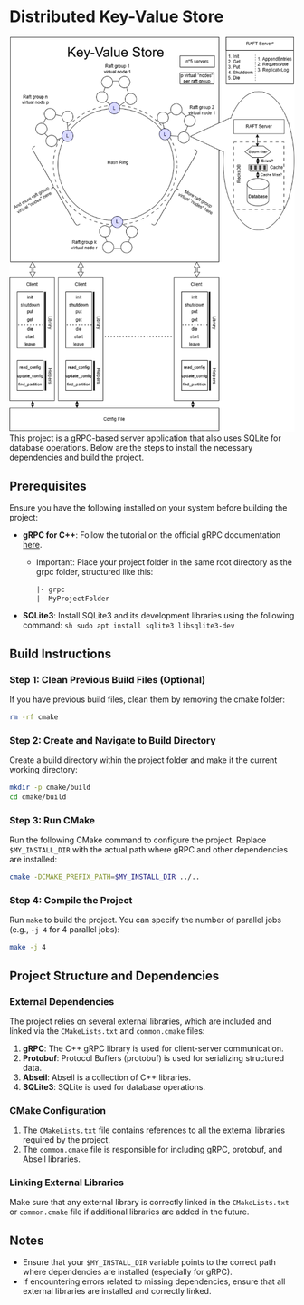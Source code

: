 # Distributed Key-Value Store
<!-- Insert image from assets -->
![design](assets/Design.png)
<br>
This project is a gRPC-based server application that also uses SQLite for database operations. Below are the steps to install the necessary dependencies and build the project.

## Prerequisites

Ensure you have the following installed on your system before building the project:

- **gRPC for C++**: Follow the tutorial on the official gRPC documentation [here](https://grpc.io/docs/languages/cpp/quickstart/).
    - Important: Place your project folder in the same root directory as the grpc folder, structured like this:
        ```
        |- grpc
        |- MyProjectFolder
        ```

- **SQLite3**: Install SQLite3 and its development libraries using the following command:
        ```sh
        sudo apt install sqlite3 libsqlite3-dev
        ```

## Build Instructions

### Step 1: Clean Previous Build Files (Optional)
If you have previous build files, clean them by removing the cmake folder:
```sh
rm -rf cmake
```

### Step 2: Create and Navigate to Build Directory
Create a build directory within the project folder and make it the current working directory:
```sh
mkdir -p cmake/build
cd cmake/build
```

### Step 3: Run CMake
Run the following CMake command to configure the project. Replace `$MY_INSTALL_DIR` with the actual path where gRPC and other dependencies are installed:
```sh
cmake -DCMAKE_PREFIX_PATH=$MY_INSTALL_DIR ../..
```

### Step 4: Compile the Project
Run `make` to build the project. You can specify the number of parallel jobs (e.g., `-j 4` for 4 parallel jobs):
```sh
make -j 4
```

## Project Structure and Dependencies

### External Dependencies
The project relies on several external libraries, which are included and linked via the `CMakeLists.txt` and `common.cmake` files:
1. **gRPC**: The C++ gRPC library is used for client-server communication.
2. **Protobuf**: Protocol Buffers (protobuf) is used for serializing structured data.
3. **Abseil**: Abseil is a collection of C++ libraries.
4. **SQLite3**: SQLite is used for database operations.

### CMake Configuration
1. The `CMakeLists.txt` file contains references to all the external libraries required by the project.
2. The `common.cmake` file is responsible for including gRPC, protobuf, and Abseil libraries.

### Linking External Libraries
Make sure that any external library is correctly linked in the `CMakeLists.txt` or `common.cmake` file if additional libraries are added in the future.

## Notes
- Ensure that your `$MY_INSTALL_DIR` variable points to the correct path where dependencies are installed (especially for gRPC).
- If encountering errors related to missing dependencies, ensure that all external libraries are installed and correctly linked.
